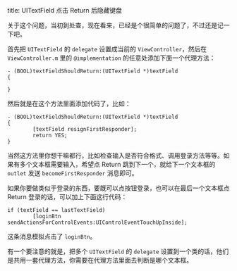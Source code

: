 title: UITextField 点击 Return 后隐藏键盘

关于这个问题，当初到处查，现在看来，已经是个很简单的问题了，不过还是记一下吧。

首先把 `UITextField` 的 `delegate` 设置成当前的 `ViewController`，然后在 `ViewController.m` 里的 `@implementation` 的任意处添加下面一个代理方法：

```objc
- (BOOL)textFieldShouldReturn:(UITextField *)textField
{

}
```

然后就是在这个方法里面添加代码了，比如：

```objc
- (BOOL)textFieldShouldReturn:(UITextField *)textField
{
        [textField resignFirstResponder];
        return YES;
}
```

当然这方法里你想干嘛都行，比如检查输入是否符合格式、调用登录方法等等。如果有多个文本框需要输入，希望点 Return 跳到下一个，就给下一个文本框的 `outlet` 发送 `becomeFirstResponder` 消息即可。

如果你要做类似于登录的东西，要既可以点按钮登录，也可以在最后一个文本框点 Return 登录的话，可以加上下面这行代码：

```objc
if (textField == lastTextField)
        [loginBtn sendActionsForControlEvents:UIControlEventTouchUpInside];
```

这条消息模拟点击了 `loginBtn`。

有一个要注意的就是，把多个 `UITextField` 的 `delegate` 设置到一个类的话，他们是共用一套代理方法，你需要在代理方法里面去判断是哪个文本框。

